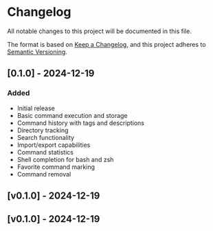 # Changelog

All notable changes to this project will be documented in this file.

The format is based on [Keep a Changelog](https://keepachangelog.com/en/1.0.0/),
and this project adheres to [Semantic Versioning](https://semver.org/spec/v2.0.0.html).

## [0.1.0] - 2024-12-19

### Added

- Initial release
- Basic command execution and storage
- Command history with tags and descriptions
- Directory tracking
- Search functionality
- Import/export capabilities
- Command statistics
- Shell completion for bash and zsh
- Favorite command marking
- Command removal

## [v0.1.0] - 2024-12-19


## [v0.1.0] - 2024-12-19

